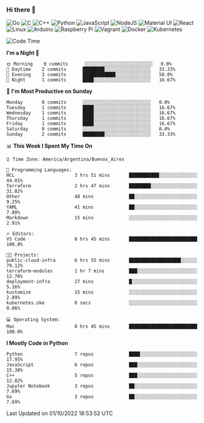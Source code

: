 ### Hi there 👋

![Go](https://img.shields.io/badge/go-%2300ADD8.svg?style=for-the-badge&logo=go&logoColor=white)
![C](https://img.shields.io/badge/c-%2300599C.svg?style=for-the-badge&logo=c&logoColor=white)
![C++](https://img.shields.io/badge/c++-%2300599C.svg?style=for-the-badge&logo=c%2B%2B&logoColor=white)
![Python](https://img.shields.io/badge/python-3670A0?style=for-the-badge&logo=python&logoColor=ffdd54)
![JavaScript](https://img.shields.io/badge/javascript-%23323330.svg?style=for-the-badge&logo=javascript&logoColor=%23F7DF1E)
![NodeJS](https://img.shields.io/badge/node.js-6DA55F?style=for-the-badge&logo=node.js&logoColor=white)
![Material UI](https://img.shields.io/badge/materialui-%230081CB.svg?style=for-the-badge&logo=material-ui&logoColor=white)
![React](https://img.shields.io/badge/react-%2320232a.svg?style=for-the-badge&logo=react&logoColor=%2361DAFB)
![Linux](https://img.shields.io/badge/Linux-FCC624?style=for-the-badge&logo=linux&logoColor=black)
![Arduino](https://img.shields.io/badge/-Arduino-00979D?style=for-the-badge&logo=Arduino&logoColor=white)
![Raspberry Pi](https://img.shields.io/badge/-RaspberryPi-C51A4A?style=for-the-badge&logo=Raspberry-Pi)
![Vagrant](https://img.shields.io/badge/vagrant-%231563FF.svg?style=for-the-badge&logo=vagrant&logoColor=white)
![Docker](https://img.shields.io/badge/docker-%230db7ed.svg?style=for-the-badge&logo=docker&logoColor=white)
![Kubernetes](https://img.shields.io/badge/kubernetes-%23326ce5.svg?style=for-the-badge&logo=kubernetes&logoColor=white)

<!-- ![Jupyter Notebook](https://img.shields.io/badge/jupyter-%23FA0F00.svg?style=for-the-badge&logo=jupyter&logoColor=white) -->
<!-- ![Java](https://img.shields.io/badge/java-%23ED8B00.svg?style=for-the-badge&logo=java&logoColor=white) -->
<!-- ![Git](https://img.shields.io/badge/git-%23F05033.svg?style=for-the-badge&logo=git&logoColor=white) -->

<!--START_SECTION:waka-->
![Code Time](http://img.shields.io/badge/Code%20Time-197%20hrs%2036%20mins-blue)

**I'm a Night 🦉** 

```text
🌞 Morning    0 commits      ░░░░░░░░░░░░░░░░░░░░░░░░░   0.0% 
🌆 Daytime    2 commits      ████████░░░░░░░░░░░░░░░░░   33.33% 
🌃 Evening    3 commits      ████████████░░░░░░░░░░░░░   50.0% 
🌙 Night      1 commits      ████░░░░░░░░░░░░░░░░░░░░░   16.67%

```
📅 **I'm Most Productive on Sunday** 

```text
Monday       0 commits      ░░░░░░░░░░░░░░░░░░░░░░░░░   0.0% 
Tuesday      1 commits      ████░░░░░░░░░░░░░░░░░░░░░   16.67% 
Wednesday    1 commits      ████░░░░░░░░░░░░░░░░░░░░░   16.67% 
Thursday     1 commits      ████░░░░░░░░░░░░░░░░░░░░░   16.67% 
Friday       1 commits      ████░░░░░░░░░░░░░░░░░░░░░   16.67% 
Saturday     0 commits      ░░░░░░░░░░░░░░░░░░░░░░░░░   0.0% 
Sunday       2 commits      ████████░░░░░░░░░░░░░░░░░   33.33%

```


📊 **This Week I Spent My Time On** 

```text
⌚︎ Time Zone: America/Argentina/Buenos_Aires

💬 Programming Languages: 
HCL                      3 hrs 51 mins       ███████████░░░░░░░░░░░░░░   44.01% 
Terraform                2 hrs 47 mins       ████████░░░░░░░░░░░░░░░░░   31.82% 
Other                    48 mins             ██░░░░░░░░░░░░░░░░░░░░░░░   9.25% 
YAML                     41 mins             ██░░░░░░░░░░░░░░░░░░░░░░░   7.88% 
Markdown                 15 mins             ░░░░░░░░░░░░░░░░░░░░░░░░░   2.91%

🔥 Editors: 
VS Code                  8 hrs 45 mins       █████████████████████████   100.0%

🐱‍💻 Projects: 
public-cloud-infra       6 hrs 55 mins       ███████████████████░░░░░░   79.12% 
terraform-modules        1 hr 7 mins         ███░░░░░░░░░░░░░░░░░░░░░░   12.76% 
deployment-infra         27 mins             █░░░░░░░░░░░░░░░░░░░░░░░░   5.16% 
kustomize                15 mins             ░░░░░░░░░░░░░░░░░░░░░░░░░   2.89% 
kubernetes.oke           0 secs              ░░░░░░░░░░░░░░░░░░░░░░░░░   0.06%

💻 Operating System: 
Mac                      8 hrs 45 mins       █████████████████████████   100.0%

```

**I Mostly Code in Python** 

```text
Python                   7 repos             ████░░░░░░░░░░░░░░░░░░░░░   17.95% 
JavaScript               6 repos             ███░░░░░░░░░░░░░░░░░░░░░░   15.38% 
C++                      5 repos             ███░░░░░░░░░░░░░░░░░░░░░░   12.82% 
Jupyter Notebook         3 repos             ██░░░░░░░░░░░░░░░░░░░░░░░   7.69% 
Go                       3 repos             ██░░░░░░░░░░░░░░░░░░░░░░░   7.69%

```



 Last Updated on 01/10/2022 18:53:52 UTC
<!--END_SECTION:waka-->

<!--
**aibarbetta/aibarbetta** is a ✨ _special_ ✨ repository because its `README.md` (this file) appears on your GitHub profile.

Here are some ideas to get you started:

- 🔭 I’m currently working on ...
- 🌱 I’m currently learning ...
- 👯 I’m looking to collaborate on ...
- 🤔 I’m looking for help with ...
- 💬 Ask me about ...
- 📫 How to reach me: ...
- 😄 Pronouns: ...
- ⚡ Fun fact: ...
-->
